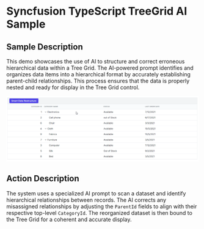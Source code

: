# Syncfusion TypeScript TreeGrid AI Sample

## Sample Description

This demo showcases the use of AI to structure and correct erroneous hierarchical data within a Tree Grid. The AI-powered prompt identifies and organizes data items into a hierarchical format by accurately establishing parent-child relationships. This process ensures that the data is properly nested and ready for display in the Tree Grid control.

![Tree Grid AI Adaptive Structuring](../gif-images/treegrid/adaptive-datastructuring.gif)

## Action Description

The system uses a specialized AI prompt to scan a dataset and identify hierarchical relationships between records. The AI corrects any misassigned relationships by adjusting the `ParentId` fields to align with their respective top-level `CategoryId`. The reorganized dataset is then bound to the Tree Grid for a coherent and accurate display.
